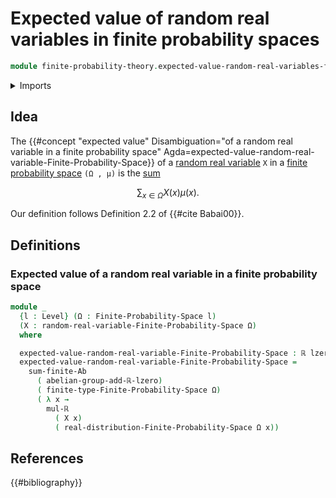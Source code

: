 # Expected value of random real variables in finite probability spaces

```agda
module finite-probability-theory.expected-value-random-real-variables-finite-probability-spaces where
```

<details><summary>Imports</summary>

```agda
open import finite-probability-theory.finite-probability-spaces
open import finite-probability-theory.positive-distributions-on-finite-types
open import finite-probability-theory.probability-distributions-on-finite-types
open import finite-probability-theory.random-real-variables-finite-probability-spaces

open import foundation.dependent-pair-types
open import foundation.empty-types
open import foundation.function-types
open import foundation.identity-types
open import foundation.inhabited-types
open import foundation.propositions
open import foundation.sets
open import foundation.subtypes
open import foundation.transport-along-identifications
open import foundation.universe-levels

open import group-theory.sums-of-finite-families-of-elements-abelian-groups

open import real-numbers.addition-real-numbers
open import real-numbers.dedekind-real-numbers
open import real-numbers.multiplication-real-numbers
open import real-numbers.positive-real-numbers
open import real-numbers.rational-real-numbers
open import real-numbers.strict-inequality-real-numbers

open import univalent-combinatorics.finite-types
```

</details>

## Idea

The
{{#concept "expected value" Disambiguation="of a random real variable in a finite probability space" Agda=expected-value-random-real-variable-Finite-Probability-Space}}
of a
[random real variable](finite-probability-theory.random-real-variables-finite-probability-spaces.md)
`X` in a
[finite probability space](finite-probability-theory.finite-probability-spaces.md)
`(Ω , μ)` is the
[sum](group-theory.sums-of-finite-families-of-elements-abelian-groups.md)

$$
  ∑_{x ∈ Ω} X(x)μ(x).
$$

Our definition follows Definition 2.2 of {{#cite Babai00}}.

## Definitions

### Expected value of a random real variable in a finite probability space

```agda
module _
  {l : Level} (Ω : Finite-Probability-Space l)
  (X : random-real-variable-Finite-Probability-Space Ω)
  where

  expected-value-random-real-variable-Finite-Probability-Space : ℝ lzero
  expected-value-random-real-variable-Finite-Probability-Space =
    sum-finite-Ab
      ( abelian-group-add-ℝ-lzero)
      ( finite-type-Finite-Probability-Space Ω)
      ( λ x →
        mul-ℝ
          ( X x)
          ( real-distribution-Finite-Probability-Space Ω x))
```

## References

{{#bibliography}}
